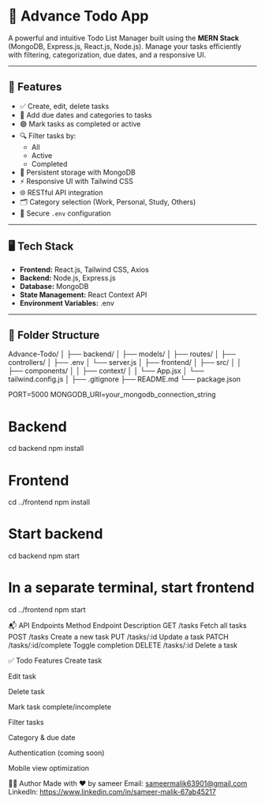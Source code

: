 # 📝 Advance Todo App

A powerful and intuitive Todo List Manager built using the **MERN Stack** (MongoDB, Express.js, React.js, Node.js). Manage your tasks efficiently with filtering, categorization, due dates, and a responsive UI.

---

## 🚀 Features

- ✅ Create, edit, delete tasks  
- 📅 Add due dates and categories to tasks  
- 🟢 Mark tasks as completed or active  
- 🔍 Filter tasks by:
  - All
  - Active
  - Completed  
- 🧠 Persistent storage with MongoDB  
- ⚡ Responsive UI with Tailwind CSS  
- 🌐 RESTful API integration  
- 🗂️ Category selection (Work, Personal, Study, Others)  
- 🔐 Secure `.env` configuration  

---

## 🖥️ Tech Stack

- **Frontend:** React.js, Tailwind CSS, Axios  
- **Backend:** Node.js, Express.js  
- **Database:** MongoDB  
- **State Management:** React Context API  
- **Environment Variables:** .env  
---

## 📂 Folder Structure
Advance-Todo/ │ ├── backend/ │ ├── models/ │ ├── routes/ │ ├── controllers/ │ ├── .env │ └── server.js │
├── frontend/ │ ├── src/ │ │ ├── components/ │ │ ├── context/ │ │ └── App.jsx │ └── tailwind.config.js │ 
├── .gitignore ├── README.md └── package.json


PORT=5000
MONGODB_URI=your_mongodb_connection_string


# Backend
cd backend
npm install

# Frontend
cd ../frontend
npm install

# Start backend
cd backend
npm start

# In a separate terminal, start frontend
cd ../frontend
npm start

📬 API Endpoints
Method	Endpoint	Description
GET	/tasks	Fetch all tasks
POST	/tasks	Create a new task
PUT	/tasks/:id	Update a task
PATCH	/tasks/:id/complete	Toggle completion
DELETE	/tasks/:id	Delete a task


✅ Todo Features
 Create task

 Edit task

 Delete task

 Mark task complete/incomplete

 Filter tasks

 Category & due date

 Authentication (coming soon)

 Mobile view optimization

🧑‍💻 Author
Made with ❤️ by sameer
Email: sameermalik63901@gmail.com
LinkedIn: https://www.linkedin.com/in/sameer-malik-67ab45217
